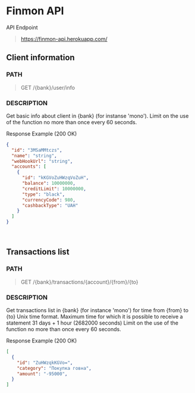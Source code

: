 # Finmon API
API Endpoint
>https://finmon-api.herokuapp.com/

## **Client information**

### PATH

> GET /{bank}/user/info


### DESCRIPTION
Get basic info about client in {bank} (for instanse 'mono'). Limit on the use of the function no more than once every 60 seconds.

Response Example (200 OK)
``` json
{
  "id": "3MSaMMtczs",
  "name": "string",
  "webHookUrl": "string",
  "accounts": [
    {
      "id": "kKGVoZuHWzqVoZuH",
      "balance": 10000000,
      "creditLimit": 10000000,
      "type": "black",
      "currencyCode": 980,
      "cashbackType": "UAH"
    }
  ]
}
````
<br/>

## **Transactions list**
### PATH

> GET /{bank}/transactions/{account}/{from}/{to}


### DESCRIPTION
Get transactions list in {bank} (for instance 'mono') for time from {from} to {to} Unix time format. Maximum time for which it is possible to receive a statement 31 days + 1 hour (2682000 seconds) Limit on the use of the function no more than once every 60 seconds.

Response Example (200 OK)
``` json
[
  {
    "id": "ZuHWzqkKGVo=",
    "category": "Покупка говна",
    "amount": "-95000",
  }
]
````